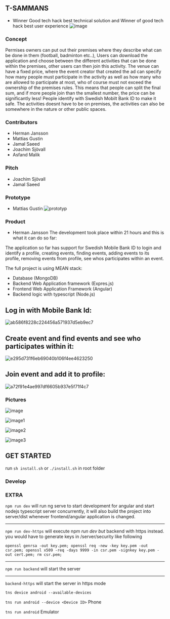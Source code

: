 ## T-SAMMANS

- Winner Good tech hack best technical solution and Winner of good tech hack best user experience
  ![image](https://user-images.githubusercontent.com/43444902/75106591-a1190300-561e-11ea-9289-61dde0b9a774.jpg)

### Concept

Permises owners can put out their premises where they describe what can be done in them (football, badminton etc..), Users can download the application and choose between the different activities that can be done within the premises, other users can then join this activity. The venue can have a fixed price, where the event creator that created the ad can specify how many people must participate in the activity as well as how many who are allowed to participate at most, who of course must not exceed the ownership of the premises rules. This means that people can split the final sum, and if more people join than the smallest number, the price can be significantly less! People identify with Swedish Mobilt Bank ID to make it safe. The activities doesnt have to be on premises, the activities can also be somewhere in the nature or other public spaces.

### Contributors

- Herman Jansson
- Mattias Gustin
- Jamal Saeed
- Joachim Sjövall
- Asfand Malik

### Pitch

- Joachim Sjövall
- Jamal Saeed

### Prototype

- Mattias Gustin
  ![prototyp](https://user-images.githubusercontent.com/43444902/75106456-31eedf00-561d-11ea-84c9-8a8bf46f5852.png)

### Product

- Herman Jansson
  The development took place within 21 hours and this is what it can do so far:

The application so far has support for Swedish Mobile Bank ID to login and identify a profile, creating events, finding events, adding events to its profile, removing events from profile, see whos participates within an event.

The full project is using MEAN stack:

- Database (MongoDB)
- Backend Web Application framework (Expres.js)
- Frontend Web Application Framework (Angular)
- Backend logic with typescript (Node.js)

Log in with Mobile Bank Id:
--- 
![ab586f8228c224456a571937d5eb9ec7](https://user-images.githubusercontent.com/43444902/75108340-22719500-5621-11ea-9ed5-d7333f0bdf5a.gif)

Create event and find events and see who participates within it:
---
![e295d731f6eb69040b106f4ee4623250](https://user-images.githubusercontent.com/43444902/75109242-e5f26900-5621-11ea-97b0-a206cedc74eb.gif)

Join event and add it to profile:
---
![a72f91e4ae997df6605b937e5f71f4c7](https://user-images.githubusercontent.com/43444902/75109329-513c3b00-5622-11ea-82c8-8266cdf801f4.gif)

### Pictures

![image](https://user-images.githubusercontent.com/43444902/75106591-a1190300-561e-11ea-9289-61dde0b9a774.jpg)

![image1](https://user-images.githubusercontent.com/43444902/75106603-b1c97900-561e-11ea-84ea-070fcd45fe00.jpg)

![image2](https://user-images.githubusercontent.com/43444902/75106607-b7bf5a00-561e-11ea-90d3-cafee8c05ea3.jpg)

![image3](https://user-images.githubusercontent.com/43444902/75106609-bc840e00-561e-11ea-8569-63643afddd5f.jpg)

## GET STARTED

run `sh install.sh` or `./install.sh` in root folder

### Develop

### EXTRA

`npm run dev`
will run ng serve to start development for angular and start nodejs typescript server concurrently,
it will also build the project into server/dist whenever frontend/angular application is changed.

---

`npm run dev-https`
will execute npm _run dev but_ backend with https instead.
you would have to generate keys in /server/security like following

`openssl genrsa -out key.pem; openssl req -new -key key.pem -out csr.pem; openssl x509 -req -days 9999 -in csr.pem -signkey key.pem -out cert.pem; rm csr.pem;`

---

`npm run backend`
will start the server

---

`backend-https`
will start the server in https mode

`tns device android --available-devices`

`tns run android --device <Device ID>` Phone

`tns run android` Emulator
